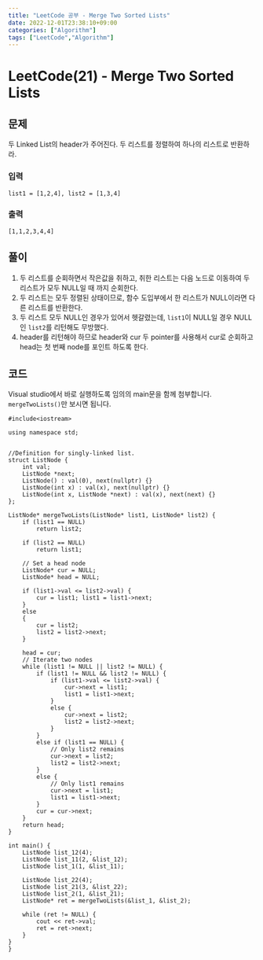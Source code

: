 ```yaml
---
title: "LeetCode 공부 - Merge Two Sorted Lists"
date: 2022-12-01T23:38:10+09:00
categories: ["Algorithm"]
tags: ["LeetCode","Algorithm"]
---
```


# LeetCode(21) - Merge Two Sorted Lists

## 문제
두 Linked List의 header가 주어진다. 두 리스트를 정렬하여 하나의 리스트로 반환하라.


### 입력
```
list1 = [1,2,4], list2 = [1,3,4]
```

### 출력
```
[1,1,2,3,4,4]
```

## 풀이
1. 두 리스트를 순회하면서 작은값을 취하고, 취한 리스트는 다음 노드로 이동하여 두 리스트가 모두 NULL일 때 까지 순회한다.
2. 두 리스트는 모두 정렬된 상태이므로, 함수 도입부에서 한 리스트가 NULL이라면 다른 리스트를 반환한다.
3. 두 리스트 모두 NULL인 경우가 있어서 헷갈렸는데, `list1`이 NULL일 경우 NULL인 `list2`를 리턴해도 무방했다.
4. header를 리턴해야 하므로 header와 cur 두 pointer를 사용해서 cur로 순회하고 head는 첫 번째 node를 포인트 하도록 한다.


## 코드
Visual studio에서 바로 실행하도록 임의의 main문을 함께 첨부합니다. `mergeTwoLists()`만 보시면 됩니다.
```
#include<iostream>

using namespace std;


//Definition for singly-linked list.
struct ListNode {
    int val;
    ListNode *next;
    ListNode() : val(0), next(nullptr) {}
    ListNode(int x) : val(x), next(nullptr) {}
    ListNode(int x, ListNode *next) : val(x), next(next) {}
};

ListNode* mergeTwoLists(ListNode* list1, ListNode* list2) {
    if (list1 == NULL)
        return list2;

    if (list2 == NULL)
        return list1;

    // Set a head node
    ListNode* cur = NULL;
    ListNode* head = NULL;
    
    if (list1->val <= list2->val) {
        cur = list1; list1 = list1->next;
    }
    else
    {
        cur = list2;
        list2 = list2->next;
    }
    
    head = cur;
    // Iterate two nodes
    while (list1 != NULL || list2 != NULL) {
        if (list1 != NULL && list2 != NULL) {
            if (list1->val <= list2->val) {
                cur->next = list1;
                list1 = list1->next;
            }
            else {
                cur->next = list2;
                list2 = list2->next;
            }
        }
        else if (list1 == NULL) {
            // Only list2 remains
            cur->next = list2;
            list2 = list2->next;
        }
        else {
            // Only list1 remains
            cur->next = list1;
            list1 = list1->next;
        }
        cur = cur->next;
    }
    return head;
}

int main() {
    ListNode list_12(4);
    ListNode list_11(2, &list_12);
    ListNode list_1(1, &list_11);

    ListNode list_22(4);
    ListNode list_21(3, &list_22);
    ListNode list_2(1, &list_21);
    ListNode* ret = mergeTwoLists(&list_1, &list_2);

    while (ret != NULL) {
        cout << ret->val;
        ret = ret->next;
    }
}
}
```
